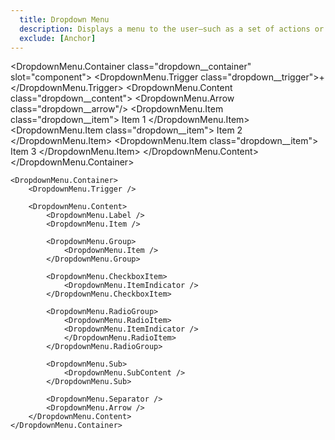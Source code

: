 ```yaml
---
  title: Dropdown Menu
  description: Displays a menu to the user—such as a set of actions or functions—triggered by a button.
  exclude: [Anchor]
---
```


<script>
    import DropdownMenu from '$lib/components/DropdownMenu';
</script>

<style global>
.dropdown__trigger{
    border-radius: 100%;
    background: #3b4252;
    width: 40px;
    height: 40px;
}    
.dropdown__content,
.dropdown__subcontent {
  min-width: 100px;
  background-color: #3b4252;
  border-radius: 3px;
  overflow: hidden;
  padding: 5px;
  box-shadow:  0 2px 10px #2e344077;
}
.dropdown__item,
.dropdown__checkboxitem,
.dropdown__radioitem,
.dropdown__subtrigger {
  font-size: 13px;
  color: #88c0d0;
  line-height: 1;
  border-radius: 3px;
  display: flex;
  align-items: center;
  height: 25px;
  padding: 0 5px;
  position: relative;
  padding-left: 25px;
  user-select: none;
  outline: none;
}
.dropdown__item a,
.dropdown__checkboxitem a,
.dropdown__radioitem a,
.dropdown__subtrigger a {
  color: #88c0d0;
  text-decoration: none;
  cursor: default;
}
.dropdown__item[aria-disabled="true"],
.dropdown__checkboxitem[aria-disabled="true"],
.dropdown__radioitem[aria-disabled="true"],
.dropdown__subtrigger[aria-disabled="true"] {
  color: #4c566a;
  pointer-events: 'none';
}
.dropdown__item[aria-disabled="true"] a,
.dropdown__checkboxitem[aria-disabled="true"] a,
.dropdown__radioitem[aria-disabled="true"] a,
.dropdown__subtrigger[aria-disabled="true"] a{
  color: #4c566a;
}
.dropdown__item[data-active="true"],
.dropdown__checkboxitem[data-active="true"],
.dropdown__radioitem[data-active="true"],
.dropdown__subtrigger[data-active="true"] {
  background-color: #88c0d0;
  color: #3b4252;
}
.dropdown__item[data-active="true"] a,
.dropdown__checkboxitem[data-active="true"] a,
.dropdown__radioitem[data-active="true"] a,
.dropdown__subtrigger[data-active="true"]  a{
  color: #3b4252;
}
.dropdown__arrow {
    fill: #3b4252;
}
</style>

<!--code start-->
<DropdownMenu.Container class="dropdown__container" slot="component">
    <DropdownMenu.Trigger class="dropdown__trigger">+</DropdownMenu.Trigger>
    <DropdownMenu.Content class="dropdown__content">
        <DropdownMenu.Arrow class="dropdown__arrow"/>
        <DropdownMenu.Item class="dropdown__item">
            <a>Item 1</a>
        </DropdownMenu.Item>
        <DropdownMenu.Item class="dropdown__item">
            <a>Item 2</a>
        </DropdownMenu.Item>
        <DropdownMenu.Item class="dropdown__item">
            <a>Item 3</a>
        </DropdownMenu.Item>
    </DropdownMenu.Content>
</DropdownMenu.Container>
<!--code end-->

```svelte
<DropdownMenu.Container>
    <DropdownMenu.Trigger />

    <DropdownMenu.Content>
        <DropdownMenu.Label />
        <DropdownMenu.Item />

        <DropdownMenu.Group>
            <DropdownMenu.Item />
        </DropdownMenu.Group>

        <DropdownMenu.CheckboxItem>
            <DropdownMenu.ItemIndicator />
        </DropdownMenu.CheckboxItem>

        <DropdownMenu.RadioGroup>
            <DropdownMenu.RadioItem>
            <DropdownMenu.ItemIndicator />
            </DropdownMenu.RadioItem>
        </DropdownMenu.RadioGroup>

        <DropdownMenu.Sub>
            <DropdownMenu.SubContent />
        </DropdownMenu.Sub>

        <DropdownMenu.Separator />
        <DropdownMenu.Arrow />
    </DropdownMenu.Content>
</DropdownMenu.Container>
```